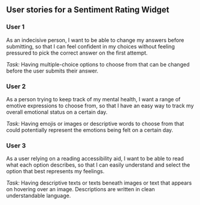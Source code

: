 
## User stories for a Sentiment Rating Widget

### User 1

 As an indecisive person, I want to be able to change my answers before submitting, so that I can feel confident in my choices without feeling pressured to pick the correct answer on the first attempt.

 *Task:* Having multiple-choice options to choose from that can be changed before the user submits their answer.

### User 2 

 As a person trying to keep track of my mental health, I want a range of emotive expressions to choose from, so that I have an easy way to track my overall emotional status on a certain day. 

 *Task:* Having emojis or images or descriptive words to choose from that could potentially represent the emotions being felt on a certain day. 

### User 3

 As a user relying on a reading accessibility aid, I want to be able to read what each option describes, so that I can easily understand and select the option that best represents my feelings.

 *Task:* Having descriptive texts or texts beneath images or text that appears on hovering over an image. Descriptions are written in clean understandable language.

